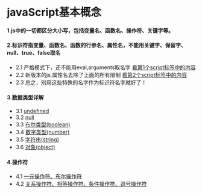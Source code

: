 # javaScript基本概念

#### 1.js中的一切都区分大小写，包括变量名、函数名、操作符、关键字等。

#### 2.标识符指变量、函数名、函数的行参名、属性名，不能用关键字、保留字、null、true、false取名
- 2.1 严格模式下，还不能用eval,arguments取名字 [看第1个script标签中的内容](https://github.com/ZZsimon/Pro-Js-Note/blob/master/chapter03_basicConcepts/grammar_01/grammer.html)
- 2.2 新版本的js,属性名去除了上面的所有限制 [看第2个script标签中的内容](https://github.com/ZZsimon/Pro-Js-Note/blob/master/chapter03_basicConcepts/grammar_01/grammer.html)
- 2.3 总之，别用这些特殊的名字作为标识符名字就好了！

#### 3.数据类型详解
- 3.1 [undefined](https://github.com/ZZsimon/Pro-Js-Note/blob/master/chapter03_basicConcepts/dataType_02/dataType_undefined_01.html)
- 3.2 [null](https://github.com/ZZsimon/Pro-Js-Note/blob/master/chapter03_basicConcepts/dataType_02/dataType_null_02.html)
- 3.3 [布尔类型(boolean)](https://github.com/ZZsimon/Pro-Js-Note/blob/master/chapter03_basicConcepts/dataType_02/dataType_boolean_03.html)
- 3.4 [数字类型(number)](https://github.com/ZZsimon/Pro-Js-Note/blob/master/chapter03_basicConcepts/dataType_02/dataType_number_04.html)
- 3.5 [字符串(string)](https://github.com/ZZsimon/Pro-Js-Note/blob/master/chapter03_basicConcepts/dataType_02/dataType_string_05.html)
- 3.6 [对象(object)](https://github.com/ZZsimon/Pro-Js-Note/blob/master/chapter03_basicConcepts/dataType_02/dataType_object_06.html)

#### 4.操作符
- 4.1 [一元操作符、布尔操作符](https://github.com/ZZsimon/Pro-Js-Note/blob/master/chapter03_basicConcepts/operator_03/operator_01.html)
- 4.2 [关系操作符、相等操作符、条件操作符、逗号操作符](https://github.com/ZZsimon/Pro-Js-Note/blob/master/chapter03_basicConcepts/operator_03/operator_02.html)